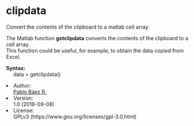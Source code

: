 # clipdata
Convert the contents of the clipboard to a matlab cell array

The Matlab function <b>getclipdata</b> converts the contents of the clipboard to a cell array.
<br>This function could be useful, for example, to obtain the data copied from Excel.

<b>Syntax:</b><br>
&nbsp; &nbsp; &nbsp;data = getclipdata()<br> 
<li> Author:<br>
&nbsp; &nbsp; &nbsp;<a href="mailto:pbaez@ug.uchile.cl">Pablo Báez R.</a><br>
<li> Version:<br>
&nbsp; &nbsp; &nbsp;1.0 (2018-09-08)<br>
<li> License:<br>
&nbsp; &nbsp; &nbsp;GPLv3 (https://www.gnu.org/licenses/gpl-3.0.html)
